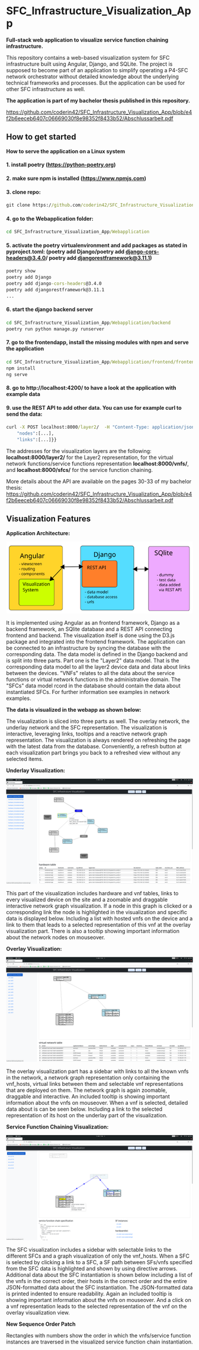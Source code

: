 # SFC_Infrastructure_Visualization_App

**Full-stack web application to visualize service function chaining infrastructure.**

This repository contains a web-based visualization system for SFC infrastructure built using Angular, Django, and SQLite. The project is supposed to become part of an application to simplify operating a P4-SFC network orchestrator without detailed knowledge about the underlying technical frameworks and processes. But the application can be used for other SFC infrastructure as well.

**The application is part of my bachelor thesis published in this repository.**

https://github.com/coderin42/SFC_Infrastructure_Visualization_App/blob/e4f2b6eeceb6407c06669030f8e98352f8433b52/Abschlussarbeit.pdf

## How to get started

**How to serve the application on a Linux system**

#### 1. install poetry (https://python-poetry.org)
#### 2. make sure npm is installed (https://www.npmjs.com)
#### 3. clone repo:
```bat
git clone https://github.com/coderin42/SFC_Infrastructure_Visualization_App.git
```
#### 4. go to the Webapplication folder:
```bat
cd SFC_Infrastructure_Visualization_App/Webapplication
```
#### 5. activate the poetry virtualenvironment and add packages as stated in pyproject.toml: (poetry add Django/poetry add django-cors-headers@3.4.0/ poetry add djangorestframework@3.11.1)

```bat
poetry show
poetry add Django
poetry add django-cors-headers@3.4.0
poetry add djangorestframework@3.11.1
...
```
#### 6. start the django backend server 
```bat
cd SFC_Infrastructure_Visualization_App/Webapplication/backend
poetry run python manage.py runserver
```
#### 7. go to the frontendapp, install the missing modules with npm and serve the application
```bat
cd SFC_Infrastructure_Visualization_App/Webapplication/frontend/frontendapp**
npm install
ng serve
```
#### 8. go to http://localhost:4200/ to have a look at the application with example data
#### 9. use the REST API to add other data. You can use for example curl to send the data:
```bat
curl -X POST localhost:8000/layer2/  -H "Content-Type: application/json" -d '{"Network":{
    "nodes":[...],
    "links":[...]}}
 ```
    
The addresses for the visualization layers are the following: **localhost:8000/layer2/** for the Layer2 representation, for the virtual network functions/service functions representation **localhost:8000/vnfs/**, and **localhost:8000/sfcs/** for the service function chaining.

More details about the API are available on the pages 30-33 of my bachelor thesis: https://github.com/coderin42/SFC_Infrastructure_Visualization_App/blob/e4f2b6eeceb6407c06669030f8e98352f8433b52/Abschlussarbeit.pdf

## Visualization Features

**Application Architecture:**

!["Application structure picture"](https://github.com/coderin42/SFC_Infrastructure_Visualization_App/blob/ad756949eaf2e1dabdbf4bf9136edd858be95d3c/webappimplementation.png)

It is implemented using Angular as an frontend framework, Django as a backend framework, an SQlite database and a REST API connecting frontend and backend. The visualization itself is done using the D3.js package and integrated into the frontend framework. The application can be connected to an infrastructure by syncing the database with the corresponding data. The data model is defined in the Django backend and is split into three parts. 
Part one is the "Layer2" data model. That is the corresponding data model to all the layer2 device data and data about links between the devices. "VNFs" relates to all the data about the service functions or virtual network functions in the administrative domain. The "SFCs" data model rcord in the database should contain the data about instantiated SFCs. For further information see examples in network examples.

**The data is visualized in the webapp as shown below:**

The visualization is sliced into three parts as well. The overlay network, the underlay network and the SFC representation. The visualization is interactive, leveraging links, tooltips and a reactive network graph representation. The visualization is always rendered on refreshing the page with the latest data from the database. Conveniently, a refresh button at each visualization part brings you back to a refreshed view without any selected items.

**Underlay Visualization:**

!["Underlay picture"](https://github.com/coderin42/SFC_Infrastructure_Visualization_App/blob/bb278fda7b7bd29d4686fca38d9b5693ffc4b95b/example%20pictures/Bildschirmfoto%20von%202022-03-11%2017-37-15.png)

This part of the visualization includes hardware and vnf tables, links to every visualized device on the site and a zoomable and draggable interactive network graph visualization. If a node in this graph is clicked or a corresponding link the node is highlighted in the visualization and specific data is displayed below. Including a list with hosted vnfs on the device and a link to them that leads to a selected representation of this vnf at the overlay visualization part. There is also a tooltip showing important information about the network nodes on mouseover.

**Overlay Visualization:**

!["Overlay picture"](https://github.com/coderin42/SFC_Infrastructure_Visualization_App/blob/bb278fda7b7bd29d4686fca38d9b5693ffc4b95b/example%20pictures/Bildschirmfoto%20von%202022-03-11%2017-36-20.png)

The overlay visualization part has a sidebar with links to all the known vnfs in the network, a network graph representation only containing the vnf_hosts, virtual links between them and selectable vnf representations that are deployed on them. The network graph is again zoomable, draggable and interactive. An included tooltip is showing important information about the vnfs on mouseover. When a vnf is selected, detailed data about is can be seen below. Including a link to the selected representation of its host on the underlay part of the visualization.

**Service Function Chaining Visualization:**

!["SFC picture"](https://github.com/coderin42/SFC_Infrastructure_Visualization_App/blob/bb278fda7b7bd29d4686fca38d9b5693ffc4b95b/example%20pictures/Bildschirmfoto%20von%202022-03-11%2017-38-27.png)

The SFC visualization includes a sidebar with selectable links to the different SFCs and a graph visualization of only the vnf_hosts. When a SFC is selected by clicking a link to a SFC, a SF path between SFs/vnfs specified from the SFC data is highlighted and shown by using directive arrows. Additional data about the SFC instantiation is shown below including a list of the vnfs in the correct order, their hosts in the correct order and the entire JSON-formatted data about the SFC instantiation. The JSON-formatted data is printed indented to ensure readability. Again an included tooltip is showing important information about the vnfs on mouseover. And a click on a vnf representation leads to the selected representation of the vnf on the overlay visualization view.

**New Sequence Order Patch**

Rectangles with numbers show the order in which the vnfs/service function instances are traversed in the visualized service function chain instantiation.

